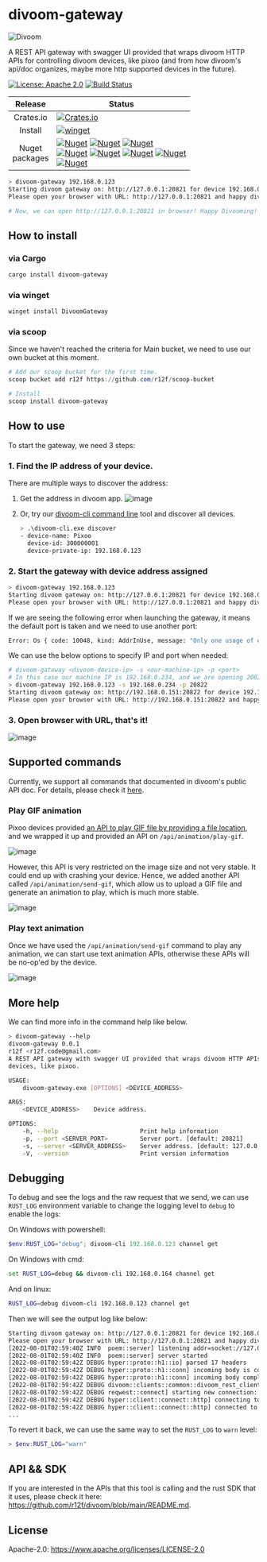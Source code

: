 # divoom-gateway
![Divoom](https://raw.githubusercontent.com/r12f/divoom/main/assets/Logo.png)

A REST API gateway with swagger UI provided that wraps divoom HTTP APIs for controlling divoom devices, like pixoo (and from how divoom's api/doc organizes, maybe more http supported devices in the future).

[![License: Apache 2.0](https://img.shields.io/badge/License-Apache%202.0-blue.svg)](LICENSE-APACHE)
[![Build Status](https://riff.visualstudio.com/divoom/_apis/build/status/r12f.divoom?branchName=main)](https://riff.visualstudio.com/divoom/_build/latest?definitionId=7&branchName=main)

| Release | Status                                                                                                                                                                                                                                                                                                                                                                                                                                                                                                                                                                                                                                                                                                                                                                                                                                                                                                                                                                                                                                                                                                                                                                                                                                                                                                                                                                                                                                                                      |
|:---:|-----------------------------------------------------------------------------------------------------------------------------------------------------------------------------------------------------------------------------------------------------------------------------------------------------------------------------------------------------------------------------------------------------------------------------------------------------------------------------------------------------------------------------------------------------------------------------------------------------------------------------------------------------------------------------------------------------------------------------------------------------------------------------------------------------------------------------------------------------------------------------------------------------------------------------------------------------------------------------------------------------------------------------------------------------------------------------------------------------------------------------------------------------------------------------------------------------------------------------------------------------------------------------------------------------------------------------------------------------------------------------------------------------------------------------------------------------------------------------|
| Crates.io | [![Crates.io](https://img.shields.io/crates/v/divoom-gateway?color=blue&style=flat-square&label=cargo%20install%20divoom-gateway)](https://crates.io/crates/divoom-gateway)                                                                                                                                                                                                                                                                                                                                                                                                                                                                                                                                                                                                                                                                                                                                                                                                                                                                                                                                                                                                                                                                                                                                                                                                                                                                                                 |                                                                                                                                                                                                                                                                                                                                                                                                                                                                                                                                                                                                                                                                                                                                                                                                                                                                                                                                                                                                                                                                                                                                                                                                                        |
| Install | [![winget](https://img.shields.io/static/v1?style=flat-square&label=winget%20install%20DivoomGateway&message=winget&color=blue)](https://github.com/microsoft/winget-pkgs/tree/master/manifests/r/r12f/DivoomGateway)                                                                                                                                                                                                                                                                                                                                                                                                                                                                                                                                                                                                                                                                                                                                                                                                                                                                                                                                                                                                                                                                                                                                                                                                                                                       |
| Nuget<br/>packages | [![Nuget](https://img.shields.io/nuget/v/divoom-gateway.windows.x86?style=flat-square&color=green&label=windows.x86)](https://www.nuget.org/packages/divoom-gateway.windows.x86/) [![Nuget](https://img.shields.io/nuget/v/divoom-gateway.windows.x64?style=flat-square&color=green&label=windows.x64)](https://www.nuget.org/packages/divoom-gateway.windows.x64/) [![Nuget](https://img.shields.io/nuget/v/divoom-gateway.windows.arm64?style=flat-square&color=green&label=windows.arm64)](https://www.nuget.org/packages/divoom-gateway.windows.arm64/) <br/> [![Nuget](https://img.shields.io/nuget/v/divoom-gateway.linux.x86?style=flat-square&color=green&label=linux.x86)](https://www.nuget.org/packages/divoom-gateway.linux.x86/) [![Nuget](https://img.shields.io/nuget/v/divoom-gateway.linux.x64?style=flat-square&color=green&label=linux.x64)](https://www.nuget.org/packages/divoom-gateway.linux.x64/) [![Nuget](https://img.shields.io/nuget/v/divoom-gateway.linux.arm?style=flat-square&color=green&label=linux.arm)](https://www.nuget.org/packages/divoom-gateway.linux.arm/) [![Nuget](https://img.shields.io/nuget/v/divoom-gateway.linux.arm64?style=flat-square&color=green&label=linux.arm64)](https://www.nuget.org/packages/divoom-gateway.linux.arm64/) <br/> [![Nuget](https://img.shields.io/nuget/v/divoom-gateway.linux.arm64?style=flat-square&color=green&label=macos.x64)](https://www.nuget.org/packages/divoom-gateway.macos.x64/) |

```bash
> divoom-gateway 192.168.0.123
Starting divoom gateway on: http://127.0.0.1:20821 for device 192.168.0.123.
Please open your browser with URL: http://127.0.0.1:20821 and happy divooming!

# Now, we can open http://127.0.0.1:20821 in browser! Happy Divooming!
```

## How to install

### via Cargo
```bash
cargo install divoom-gateway
```

### via winget
```powershell
winget install DivoomGateway
```

### via scoop
Since we haven't reached the criteria for Main bucket, we need to use our own bucket at this moment.

```powershell
# Add our scoop bucket for the first time.
scoop bucket add r12f https://github.com/r12f/scoop-bucket

# Install
scoop install divoom-gateway
```

## How to use

To start the gateway, we need 3 steps:

### 1. Find the IP address of your device.

There are multiple ways to discover the address:

1. Get the address in divoom app.
   ![image](https://user-images.githubusercontent.com/1533278/182060485-09cd2481-7031-4121-b21f-a5c0d6476069.png)

2. Or, try our [divoom-cli command line](https://github.com/r12f/divoom/tree/main/divoom_cli) tool and discover all devices.

   ```bash
   > .\divoom-cli.exe discover
   - device-name: Pixoo
     device-id: 300000001
     device-private-ip: 192.168.0.123
   ```

### 2. Start the gateway with device address assigned

```bash
> divoom-gateway 192.168.0.123
Starting divoom gateway on: http://127.0.0.1:20821 for device 192.168.0.123.
Please open your browser with URL: http://127.0.0.1:20821 and happy divooming!
```

If we are seeing the following error when launching the gateway, it means the default port is taken and we need to use another port:

```bash
Error: Os { code: 10048, kind: AddrInUse, message: "Only one usage of each socket address (protocol/network address/port) is normally permitted." }
```

We can use the below options to specify IP and port when needed:

```bash
# divoom-gateway <divoom-device-ip> -s <our-machine-ip> -p <port>
# In this case our machine IP is 192.168.0.234, and we are opening 20822 to connect to device 192.168.0.123:
> divoom-gateway 192.168.0.123 -s 192.168.0.234 -p 20822
Starting divoom gateway on: http://192.168.0.151:20822 for device 192.168.0.164.
Please open your browser with URL: http://192.168.0.151:20822 and happy divooming!
```

### 3. Open browser with URL, that's it!

![image](https://user-images.githubusercontent.com/1533278/182061620-2a0724cf-a153-4dc5-8330-63a1a49b5eb0.png)

## Supported commands

Currently, we support all commands that documented in divoom's public API doc. For details, please check it [here](https://github.com/r12f/divoom#pixoo-device-apis).

### Play GIF animation

Pixoo devices provided [an API to play GIF file by providing a file location](http://doc.divoom-gz.com/web/#/12?page_id=195), and we wrapped it up and
provided an API on `/api/animation/play-gif`.

![image](https://user-images.githubusercontent.com/1533278/182063159-5851d354-7305-41cd-9efe-e395b1cff91a.png)

However, this API is very restricted on the image size and not very stable. It could end up with crashing your device. Hence, we added another API
called `/api/animation/send-gif`, which allow us to upload a GIF file and generate an animation to play, which is much more stable.

![image](https://user-images.githubusercontent.com/1533278/182063297-ab7cebb6-1a87-42bb-a8bc-d4c63982c7fd.png)

### Play text animation

Once we have used the `/api/animation/send-gif` command to play any animation, we can start use text animation APIs, otherwise these APIs will be
no-op'ed by the device.

![image](https://user-images.githubusercontent.com/1533278/182063848-e3ac6409-f3f8-4228-932f-d661f782e16d.png)


## More help

We can find more info in the command help like below.

```bash
> divoom-gateway --help
divoom-gateway 0.0.1
r12f <r12f.code@gmail.com>
A REST API gateway with swagger UI provided that wraps divoom HTTP APIs for controlling divoom
devices, like pixoo.

USAGE:
    divoom-gateway.exe [OPTIONS] <DEVICE_ADDRESS>

ARGS:
    <DEVICE_ADDRESS>    Device address.

OPTIONS:
    -h, --help                       Print help information
    -p, --port <SERVER_PORT>         Server port. [default: 20821]
    -s, --server <SERVER_ADDRESS>    Server address. [default: 127.0.0.1]
    -V, --version                    Print version information
```

## Debugging

To debug and see the logs and the raw request that we send, we can use `RUST_LOG` environment variable to change the logging level to `debug` to enable the logs:

On Windows with powershell:

```powershell
$env:RUST_LOG="debug"; divoom-cli 192.168.0.123 channel get
```

On Windows with cmd:

```cmd
set RUST_LOG=debug && divoom-cli 192.168.0.164 channel get
```

And on linux:

```bash
RUST_LOG=debug divoom-cli 192.168.0.123 channel get
```

Then we will see the output log like below:

```bash
Starting divoom gateway on: http://127.0.0.1:20821 for device 192.168.0.123.
Please open your browser with URL: http://127.0.0.1:20821 and happy divooming!
[2022-08-01T02:59:40Z INFO  poem::server] listening addr=socket://127.0.0.1:20821
[2022-08-01T02:59:40Z INFO  poem::server] server started
[2022-08-01T02:59:42Z DEBUG hyper::proto::h1::io] parsed 17 headers
[2022-08-01T02:59:42Z DEBUG hyper::proto::h1::conn] incoming body is content-length (230 bytes)
[2022-08-01T02:59:42Z DEBUG hyper::proto::h1::conn] incoming body completed
[2022-08-01T02:59:42Z DEBUG divoom::clients::common::divoom_rest_client] Sending request: Url = "http://192.168.0.123/post", Body = "{"Command":"Draw/SendHttpText","TextId":0,"x":0,"y":0,"dir":1,"font":0,"TextWidth":0,"speed":100,"TextString":"The gray fox jumped over the lazy dog","color":"#000000","align":2}", Timeout = 2s
[2022-08-01T02:59:42Z DEBUG reqwest::connect] starting new connection: http://192.168.0.123/
[2022-08-01T02:59:42Z DEBUG hyper::client::connect::http] connecting to 192.168.0.123:80
[2022-08-01T02:59:42Z DEBUG hyper::client::connect::http] connected to 192.168.0.123:80
...
```

To revert it back, we can use the same way to set the `RUST_LOG` to `warn` level:

```powershell
> $env:RUST_LOG="warn"
```

## API && SDK

If you are interested in the APIs that this tool is calling and the rust SDK that it uses, please check it here: <https://github.com/r12f/divoom/blob/main/README.md>.

## License
Apache-2.0: <https://www.apache.org/licenses/LICENSE-2.0>
